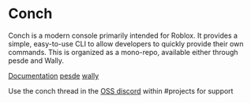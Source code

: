 # Conch

Conch is a modern console primarily intended for Roblox. It provides a simple, easy-to-use CLI to allow developers to quickly provide their own commands.
This is organized as a mono-repo, available either through pesde and Wally.

[Documentation](https://alicesaidhi.github.io/conch/) [pesde](https://pesde.dev/packages/alicesaidhi/conch) [wally](https://wally.run/package/alicesaidhi/conch?version=0.2.0)

Use the conch thread in the [OSS discord](https://discord.gg/Q8nZGfrbrg) within #projects for support
